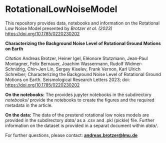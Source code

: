 # RotationalLowNoiseModel

This repository provides data, notebooks and information on the Rotational Low Noise Model presented by _Brotzer et al. (2023)_ https://doi.org/10.1785/0220230202

**Characterizing the Background Noise Level of Rotational Ground Motions on Earth**

_Citation_
Andreas Brotzer, Heiner Igel, Eléonore Stutzmann, Jean‐Paul Montagner, Felix Bernauer, Joachim Wassermann, Rudolf Widmer‐Schnidrig, Chin‐Jen Lin, Sergey Kiselev, Frank Vernon, Karl Ulrich Schreiber; Characterizing the Background Noise Level of Rotational Ground Motions on Earth. Seismological Research Letters 2023; doi: https://doi.org/10.1785/0220230202

**On the notebooks:**
The provides jupyter notebooks in the subdirectory _notebooks/_ provide the notebooks to create the figures and the required metadata in the article.

**On the data:**
The data of the prestend rotational low noies models are provided in the subdirectory _data/_ as a .csv and .pkl (pickle) file. Further information on the dataset is provided in a separat document within _data/_.


For further questions, please contact: **andreas.brotzer@lmu.de**

